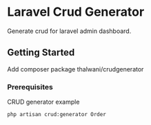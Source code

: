 # Laravel Crud Generator

Generate crud for laravel admin dashboard.

## Getting Started

Add composer package thalwani/crudgenerator

### Prerequisites

CRUD generator example

```
php artisan crud:generator Order

```